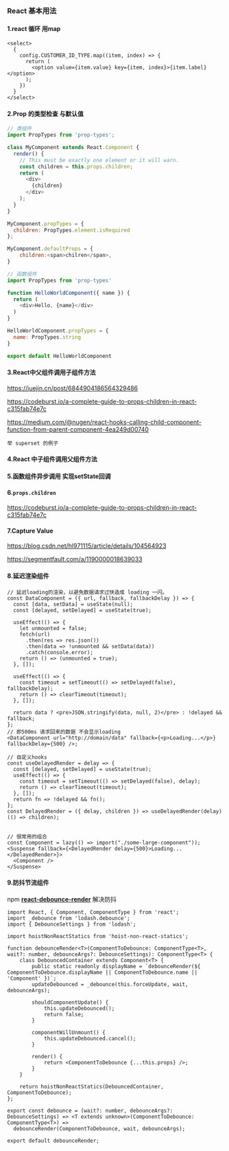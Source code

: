 ### React 基本用法

#### 1.react 循环 用map 

```react
<select>
  {
    config.CUSTOMER_ID_TYPE.map((item, index) => {
      return (
      	<option value={item.value} key={item, index}>{item.label}</option>
      );
    })
  }
</select>
```

#### 2.Prop 的类型检查 与默认值

```javascript
// 类组件
import PropTypes from 'prop-types';

class MyComponent extends React.Component {
  render() {
    // This must be exactly one element or it will warn.
    const children = this.props.children;
    return (
      <div>
        {children}
      </div>
    );
  }
}

MyComponent.propTypes = {
  children: PropTypes.element.isRequired
};

MyComponent.defaultProps = {
	children:<span>chilren</span>,
}

// 函数组件
import PropTypes from 'prop-types'

function HelloWorldComponent({ name }) {
  return (
    <div>Hello, {name}</div>
  )
}

HelloWorldComponent.propTypes = {
  name: PropTypes.string
}

export default HelloWorldComponent

```

#### 3.React中父组件调用子组件方法

 https://juejin.cn/post/6844904186564329486

https://codeburst.io/a-complete-guide-to-props-children-in-react-c315fab74e7c

https://medium.com/@nugen/react-hooks-calling-child-component-function-from-parent-component-4ea249d00740

```
举 superset 的例子
```

#### 4.React 中子组件调用父组件方法

#### 5.函数组件异步调用 实现setState回调

#### 6.`props.children`

https://codeburst.io/a-complete-guide-to-props-children-in-react-c315fab74e7c

#### 7.**Capture Value**

https://blog.csdn.net/hl971115/article/details/104564923

https://segmentfault.com/a/1190000018639033

#### 8.延迟渲染组件

```react
// 延迟loading的渲染，以避免数据请求过快造成 loading 一闪。
const DataComponent = ({ url, fallback, fallbackDelay }) => {
  const [data, setData] = useState(null);
  const [delayed, setDelayed] = useState(true);

  useEffect(() => {
    let unmounted = false;
    fetch(url)
      .then(res => res.json())
      .then(data => !unmounted && setData(data))
      .catch(console.error);
    return () => (unmounted = true);
  }, []);

  useEffect(() => {
    const timeout = setTimeout(() => setDelayed(false), fallbackDelay);
    return () => clearTimeout(timeout);
  }, []);

  return data ? <pre>JSON.stringify(data, null, 2)</pre> : !delayed && fallback;
};
// 即500ms 请求回来的数据 不会显示loading 
<DataComponent url="http://domain/data" fallback={<p>Loading...</p>} fallbackDelay={500} />;
```

```react
// 自定义hooks
const useDelayedRender = delay => {
  const [delayed, setDelayed] = useState(true);
  useEffect(() => {
    const timeout = setTimeout(() => setDelayed(false), delay);
    return () => clearTimeout(timeout);
  }, []);
  return fn => !delayed && fn();
};
const DelayedRender = ({ delay, children }) => useDelayedRender(delay)(() => children);


// 很常用的组合
const Component = lazy(() => import("./some-large-component"));
<Suspense fallback={<DelayedRender delay={500}>Loading...</DelayedRender>}>
  <Component />
</Suspense>
```

#### 9.防抖节流组件

npm **[ react-debounce-render](https://github.com/podefr/react-debounce-render)** 解决防抖

```tsx
import React, { Component, ComponentType } from 'react';
import _debounce from 'lodash.debounce';
import { DebounceSettings } from 'lodash';

import hoistNonReactStatics from 'hoist-non-react-statics';

function debounceRender<T>(ComponentToDebounce: ComponentType<T>, wait?: number, debounceArgs?: DebounceSettings): ComponentType<T> {
    class DebouncedContainer extends Component<T> {
        public static readonly displayName = `debounceRender(${ ComponentToDebounce.displayName || ComponentToDebounce.name || 'Component' })`;
        updateDebounced = _debounce(this.forceUpdate, wait, debounceArgs);

        shouldComponentUpdate() {
            this.updateDebounced();
            return false;
        }

        componentWillUnmount() {
            this.updateDebounced.cancel();
        }

        render() {
            return <ComponentToDebounce {...this.props} />;
        }
    }

    return hoistNonReactStatics(DebouncedContainer, ComponentToDebounce);
};

export const debounce = (wait?: number, debounceArgs?: DebounceSettings) => <T extends unknown>(ComponentToDebounce: ComponentType<T>) =>
  debounceRender(ComponentToDebounce, wait, debounceArgs);

export default debounceRender;
```



[1]: https://blog.logrocket.com/how-and-when-to-debounce-or-throttle-in-react/













